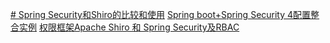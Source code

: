 [# Spring Security和Shiro的比较和使用](https://blog.csdn.net/hjiacheng/article/details/81150815)
[Spring boot+Spring Security 4配置整合实例](https://blog.csdn.net/code__code/article/details/53885510)
[权限框架Apache Shiro 和 Spring Security及RBAC](https://blog.csdn.net/i_hanjt/article/details/80423564)
<!--stackedit_data:
eyJoaXN0b3J5IjpbLTIxMjY4NjI0NjBdfQ==
-->